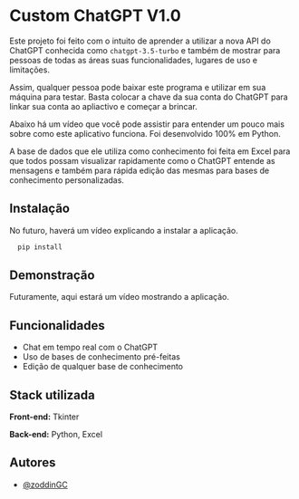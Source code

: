 
# Custom ChatGPT V1.0

Este projeto foi feito com o intuito de aprender a utilizar a nova API do ChatGPT conhecida como `chatgpt-3.5-turbo` e também de mostrar para pessoas de todas as áreas suas funcionalidades, lugares de uso e limitações.

Assim, qualquer pessoa pode baixar este programa e utilizar em sua máquina para testar. Basta colocar a chave da sua conta do ChatGPT para linkar sua conta ao apliactivo e começar a brincar.

Abaixo há um vídeo que você pode assistir para entender um pouco mais sobre como este aplicativo funciona. Foi desenvolvido 100% em Python.

A base de dados que ele utiliza como conhecimento foi feita em Excel para que todos possam visualizar rapidamente como o ChatGPT entende as mensagens e também para rápida edição das mesmas para bases de conhecimento personalizadas.


## Instalação

No futuro, haverá um vídeo explicando a instalar a aplicação.

```python
  pip install
```


## Demonstração

Futuramente, aqui estará um vídeo mostrando a aplicação.


## Funcionalidades

- Chat em tempo real com o ChatGPT
- Uso de bases de conhecimento pré-feitas
- Edição de qualquer base de conhecimento

    
## Stack utilizada

**Front-end:** Tkinter

**Back-end:** Python, Excel


## Autores

- [@zoddinGC](https://github.com/zoddinGC/)

